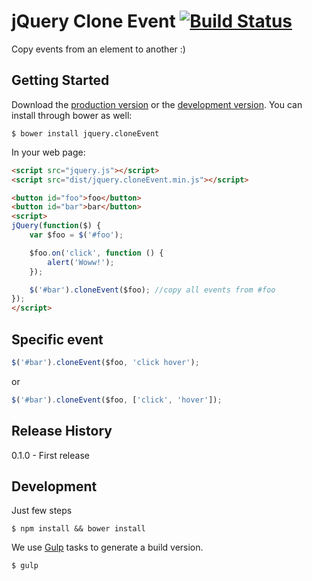 # jQuery Clone Event [![Build Status](https://secure.travis-ci.org/instaclick/jquery.cloneEvent.png)](http://travis-ci.org/instaclick/jquery.cloneEvent)

Copy events from an element to another :)

## Getting Started

Download the [production version][min] or the [development version][max]. You can install through bower as well:

```CLI
$ bower install jquery.cloneEvent
```

[min]: https://raw.github.com/instaclick/jquery.cloneEvent/master/dist/jquery.cloneEvent.min.js
[max]: https://raw.github.com/instaclick/jquery.cloneEvent/master/jquery.cloneEvent.js

In your web page:

```html
<script src="jquery.js"></script>
<script src="dist/jquery.cloneEvent.min.js"></script>

<button id="foo">foo</button>
<button id="bar">bar</button>
<script>
jQuery(function($) {
    var $foo = $('#foo');

    $foo.on('click', function () {
        alert('Woww!');
    });

    $('#bar').cloneEvent($foo); //copy all events from #foo
});
</script>
```

## Specific event
```js
$('#bar').cloneEvent($foo, 'click hover');
```
or

```js
$('#bar').cloneEvent($foo, ['click', 'hover']);
```

## Release History
0.1.0 - First release

## Development
Just few steps

```CLI
$ npm install && bower install
```

We use [Gulp](http://gulpjs.com) tasks to generate a build version.

```CLI
$ gulp
```
